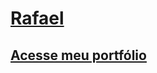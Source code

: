 # [Rafael](https://raffaew.github.io/portfolio-rafael/)

## [Acesse meu portfólio](https://raffaew.github.io/portfolio-rafael/)
